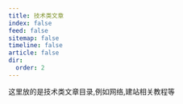 ```yaml
---
title: 技术类文章
index: false
feed: false
sitemap: false
timeline: false
article: false
dir:
  order: 2
---
```


这里放的是技术类文章目录,例如网络,建站相关教程等  

<div class="catalog-display-container">
  <Catalog base='/articles/tech/' />
</div>